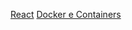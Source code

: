 [React](obsidian://open?vault=brain&file=home%2Freact%2FReact)
[Docker e Containers](obsidian://open?vault=brain&file=home%2FDocker%20e%20Cont%C3%AAiners%2FDocker%20e%20Containers)
